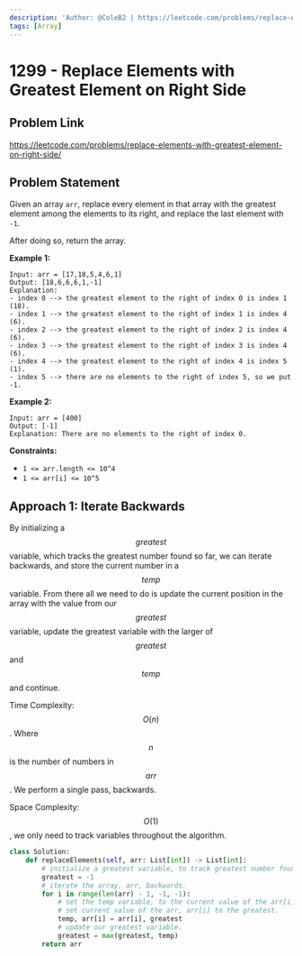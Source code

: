```yaml
---
description: 'Author: @ColeB2 | https://leetcode.com/problems/replace-elements-with-greatest-element-on-right-side/'
tags: [Array]
---
```


# 1299 - Replace Elements with Greatest Element on Right Side

## Problem Link

https://leetcode.com/problems/replace-elements-with-greatest-element-on-right-side/

## Problem Statement

Given an array `arr`, replace every element in that array with the greatest element among the elements to its right, and replace the last element with `-1`.

After doing so, return the array.

**Example 1:**

```
Input: arr = [17,18,5,4,6,1]
Output: [18,6,6,6,1,-1]
Explanation: 
- index 0 --> the greatest element to the right of index 0 is index 1 (18).
- index 1 --> the greatest element to the right of index 1 is index 4 (6).
- index 2 --> the greatest element to the right of index 2 is index 4 (6).
- index 3 --> the greatest element to the right of index 3 is index 4 (6).
- index 4 --> the greatest element to the right of index 4 is index 5 (1).
- index 5 --> there are no elements to the right of index 5, so we put -1.
```

**Example 2:**

```
Input: arr = [400]
Output: [-1]
Explanation: There are no elements to the right of index 0.
```

**Constraints:**

- `1 <= arr.length <= 10^4`
- `1 <= arr[i] <= 10^5`

## Approach 1: Iterate Backwards

By initializing a $$greatest$$ variable, which tracks the greatest number found so far, we can iterate backwards, and store the current number in a $$temp$$ variable. From there all we need to do is update the current position in the array with the value from our $$greatest$$ variable, update the greatest variable with the larger of $$greatest$$ and $$temp$$ and continue.

Time Complexity: $$O(n)$$. Where $$n$$ is the number of numbers in $$arr$$. We perform a single pass, backwards.

Space Complexity: $$O(1)$$, we only need to track variables throughout the algorithm.

<Tabs>
<TabItem value="python" label="Python">
<SolutionAuthor name="@ColeB2"/>

```py
class Solution:
    def replaceElements(self, arr: List[int]) -> List[int]:
        # initialize a greatest variable, to track greatest number found so far.
        greatest = -1
        # iterate the array, arr, backwards.
        for i in range(len(arr) - 1, -1, -1):
            # set the temp variable, to the current value of the arr[i].
            # set current value of the arr, arr[i] to the greatest.
            temp, arr[i] = arr[i], greatest
            # update our greatest variable.
            greatest = max(greatest, temp)
        return arr
```

</TabItem>
</Tabs>
